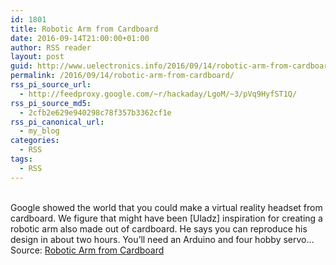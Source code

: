 ```yaml
---
id: 1801
title: Robotic Arm from Cardboard
date: 2016-09-14T21:00:00+01:00
author: RSS reader
layout: post
guid: http://www.uelectronics.info/2016/09/14/robotic-arm-from-cardboard/
permalink: /2016/09/14/robotic-arm-from-cardboard/
rss_pi_source_url:
  - http://feedproxy.google.com/~r/hackaday/LgoM/~3/pVq9HyfST1Q/
rss_pi_source_md5:
  - 2cfb2e629e940298c78f357b3362cf1e
rss_pi_canonical_url:
  - my_blog
categories:
  - RSS
tags:
  - RSS
---
```

&#013;  
Google showed the world that you could make a virtual reality headset from cardboard. We figure that might have been [Uladz] inspiration for creating a robotic arm also made out of cardboard. He says you can reproduce his design in about two hours. You’ll need an Arduino and four hobby servo…&#013;  
Source: <a href="http://feedproxy.google.com/~r/hackaday/LgoM/~3/pVq9HyfST1Q/" target="_blank">Robotic Arm from Cardboard</a>